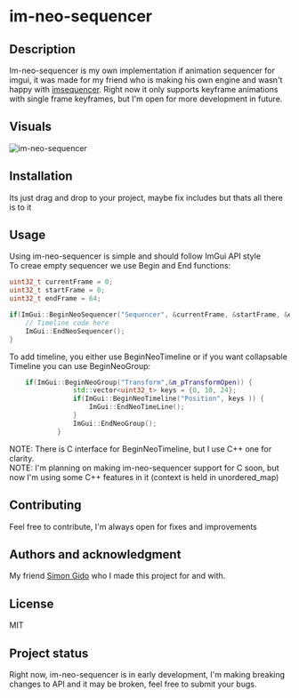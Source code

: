 # im-neo-sequencer

## Description
Im-neo-sequencer is my own implementation if animation sequencer for imgui, it was made for my friend who is making his own engine and wasn't happy with [imsequencer](https://github.com/CedricGuillemet/ImGuizmo). Right now it only supports keyframe animations with single frame keyframes, but I'm open for more development in future.  

## Visuals
![im-neo-sequencer](screenshots/screenshot.png "Basic im-nep-sequencer")

## Installation
Its just drag and drop to your project, maybe fix includes but thats all there is to it

## Usage
Using im-neo-sequencer is simple and should follow ImGui API style   
To creae empty sequencer we use Begin and End functions:

```cpp
uint32_t currentFrame = 0;
uint32_t startFrame = 0;
uint32_t endFrame = 64;

if(ImGui::BeginNeoSequencer("Sequencer", &currentFrame, &startFrame, &endFrame)) {
    // Timeline code here
    ImGui::EndNeoSequencer();
}
```

To add timeline, you either use BeginNeoTimeline or if you want collapsable Timeline you can use BeginNeoGroup:

```cpp
    if(ImGui::BeginNeoGroup("Transform",&m_pTransformOpen)) {
                std::vector<uint32_t> keys = {0, 10, 24};
                if(ImGui::BeginNeoTimeline("Position", keys )) {
                    ImGui::EndNeoTimeLine();
                }
                ImGui::EndNeoGroup();
            }
```
NOTE: There is C interface for BeginNeoTimeline, but I use C++ one for clarity.  
NOTE: I'm planning on making im-neo-sequencer support for C soon, but now I'm using some C++ features in it (context is held in unordered_map)

## Contributing
Feel free to contribute, I'm always open for fixes and improvements

## Authors and acknowledgment
My friend [Simon Gido](https://github.com/SimonGido) who I made this project for and with.

## License
MIT

## Project status
Right now, im-neo-sequencer is in early development, I'm making breaking changes to API and it may be broken, feel free to submit your bugs.
